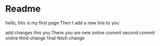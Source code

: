 # Readme

hello, this is my first page
Then I add a new line
to you

add changes
this you
There you are
new online commit
second commit online
third change
final fetch change
